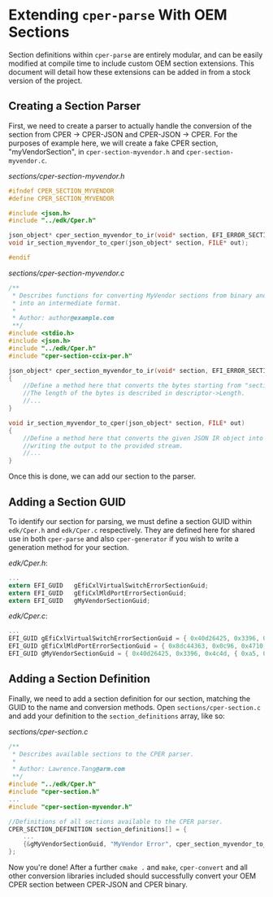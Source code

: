 # Extending `cper-parse` With OEM Sections
Section definitions within `cper-parse` are entirely modular, and can be easily modified at compile time to include custom OEM section extensions. This document will detail how these extensions can be added in from a stock version of the project.

## Creating a Section Parser
First, we need to create a parser to actually handle the conversion of the section from CPER -> CPER-JSON and CPER-JSON -> CPER.
For the purposes of example here, we will create a fake CPER section, "myVendorSection", in `cper-section-myvendor.h` and `cper-section-myvendor.c`.

*sections/cper-section-myvendor.h*
```c
#ifndef CPER_SECTION_MYVENDOR
#define CPER_SECTION_MYVENDOR

#include <json.h>
#include "../edk/Cper.h"

json_object* cper_section_myvendor_to_ir(void* section, EFI_ERROR_SECTION_DESCRIPTOR* descriptor);
void ir_section_myvendor_to_cper(json_object* section, FILE* out);

#endif
```

*sections/cper-section-myvendor.c*
```c
/**
 * Describes functions for converting MyVendor sections from binary and JSON format
 * into an intermediate format.
 * 
 * Author: author@example.com
 **/
#include <stdio.h>
#include <json.h>
#include "../edk/Cper.h"
#include "cper-section-ccix-per.h"

json_object* cper_section_myvendor_to_ir(void* section, EFI_ERROR_SECTION_DESCRIPTOR* descriptor)
{
    //Define a method here that converts the bytes starting from "section" into JSON IR.
    //The length of the bytes is described in descriptor->Length.
    //...
}

void ir_section_myvendor_to_cper(json_object* section, FILE* out)
{
    //Define a method here that converts the given JSON IR object into CPER binary,
    //writing the output to the provided stream.
    //...
}
```
Once this is done, we can add our section to the parser.

## Adding a Section GUID
To identify our section for parsing, we must define a section GUID within `edk/Cper.h` and `edk/Cper.c` respectively.
They are defined here for shared use in both `cper-parse` and also `cper-generator` if you wish to write a generation method for your section.

*edk/Cper.h*:
```c
...
extern EFI_GUID   gEfiCxlVirtualSwitchErrorSectionGuid;
extern EFI_GUID   gEfiCxlMldPortErrorSectionGuid;
extern EFI_GUID   gMyVendorSectionGuid;
```

*edk/Cper.c*:
```c
...
EFI_GUID gEfiCxlVirtualSwitchErrorSectionGuid = { 0x40d26425, 0x3396, 0x4c4d, { 0xa5, 0xda, 0x3d, 0x47, 0x26, 0x3a, 0xf4, 0x25 }};
EFI_GUID gEfiCxlMldPortErrorSectionGuid = { 0x8dc44363, 0x0c96, 0x4710, { 0xb7, 0xbf, 0x04, 0xbb, 0x99, 0x53, 0x4c, 0x3f }};
EFI_GUID gMyVendorSectionGuid = { 0x40d26425, 0x3396, 0x4c4d, { 0xa5, 0xda, 0x3d, 0x47, 0x26, 0x3a, 0xf4, 0x25 }};
```

## Adding a Section Definition
Finally, we need to add a section definition for our section, matching the GUID to the name and conversion methods.
Open `sections/cper-section.c` and add your definition to the `section_definitions` array, like so:

*sections/cper-section.c*
```c
/**
 * Describes available sections to the CPER parser.
 * 
 * Author: Lawrence.Tang@arm.com
 **/
#include "../edk/Cper.h"
#include "cper-section.h"
...
#include "cper-section-myvendor.h"

//Definitions of all sections available to the CPER parser.
CPER_SECTION_DEFINITION section_definitions[] = {
    ...
    {&gMyVendorSectionGuid, "MyVendor Error", cper_section_myvendor_to_ir, ir_section_myvendor_to_cper},
};
```
Now you're done! After a further `cmake .` and `make`, `cper-convert` and all other conversion libraries included should successfully convert your OEM CPER section between CPER-JSON and CPER binary.